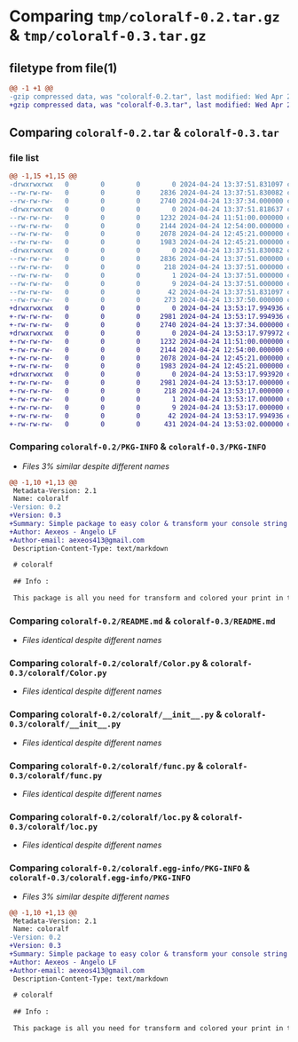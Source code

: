 # Comparing `tmp/coloralf-0.2.tar.gz` & `tmp/coloralf-0.3.tar.gz`

## filetype from file(1)

```diff
@@ -1 +1 @@
-gzip compressed data, was "coloralf-0.2.tar", last modified: Wed Apr 24 13:37:51 2024, max compression
+gzip compressed data, was "coloralf-0.3.tar", last modified: Wed Apr 24 13:53:17 2024, max compression
```

## Comparing `coloralf-0.2.tar` & `coloralf-0.3.tar`

### file list

```diff
@@ -1,15 +1,15 @@
-drwxrwxrwx   0        0        0        0 2024-04-24 13:37:51.831097 coloralf-0.2/
--rw-rw-rw-   0        0        0     2836 2024-04-24 13:37:51.830082 coloralf-0.2/PKG-INFO
--rw-rw-rw-   0        0        0     2740 2024-04-24 13:37:34.000000 coloralf-0.2/README.md
-drwxrwxrwx   0        0        0        0 2024-04-24 13:37:51.818637 coloralf-0.2/coloralf/
--rw-rw-rw-   0        0        0     1232 2024-04-24 11:51:00.000000 coloralf-0.2/coloralf/Color.py
--rw-rw-rw-   0        0        0     2144 2024-04-24 12:54:00.000000 coloralf-0.2/coloralf/__init__.py
--rw-rw-rw-   0        0        0     2078 2024-04-24 12:45:21.000000 coloralf-0.2/coloralf/func.py
--rw-rw-rw-   0        0        0     1983 2024-04-24 12:45:21.000000 coloralf-0.2/coloralf/loc.py
-drwxrwxrwx   0        0        0        0 2024-04-24 13:37:51.830082 coloralf-0.2/coloralf.egg-info/
--rw-rw-rw-   0        0        0     2836 2024-04-24 13:37:51.000000 coloralf-0.2/coloralf.egg-info/PKG-INFO
--rw-rw-rw-   0        0        0      218 2024-04-24 13:37:51.000000 coloralf-0.2/coloralf.egg-info/SOURCES.txt
--rw-rw-rw-   0        0        0        1 2024-04-24 13:37:51.000000 coloralf-0.2/coloralf.egg-info/dependency_links.txt
--rw-rw-rw-   0        0        0        9 2024-04-24 13:37:51.000000 coloralf-0.2/coloralf.egg-info/top_level.txt
--rw-rw-rw-   0        0        0       42 2024-04-24 13:37:51.831097 coloralf-0.2/setup.cfg
--rw-rw-rw-   0        0        0      273 2024-04-24 13:37:50.000000 coloralf-0.2/setup.py
+drwxrwxrwx   0        0        0        0 2024-04-24 13:53:17.994936 coloralf-0.3/
+-rw-rw-rw-   0        0        0     2981 2024-04-24 13:53:17.994936 coloralf-0.3/PKG-INFO
+-rw-rw-rw-   0        0        0     2740 2024-04-24 13:37:34.000000 coloralf-0.3/README.md
+drwxrwxrwx   0        0        0        0 2024-04-24 13:53:17.979972 coloralf-0.3/coloralf/
+-rw-rw-rw-   0        0        0     1232 2024-04-24 11:51:00.000000 coloralf-0.3/coloralf/Color.py
+-rw-rw-rw-   0        0        0     2144 2024-04-24 12:54:00.000000 coloralf-0.3/coloralf/__init__.py
+-rw-rw-rw-   0        0        0     2078 2024-04-24 12:45:21.000000 coloralf-0.3/coloralf/func.py
+-rw-rw-rw-   0        0        0     1983 2024-04-24 12:45:21.000000 coloralf-0.3/coloralf/loc.py
+drwxrwxrwx   0        0        0        0 2024-04-24 13:53:17.993920 coloralf-0.3/coloralf.egg-info/
+-rw-rw-rw-   0        0        0     2981 2024-04-24 13:53:17.000000 coloralf-0.3/coloralf.egg-info/PKG-INFO
+-rw-rw-rw-   0        0        0      218 2024-04-24 13:53:17.000000 coloralf-0.3/coloralf.egg-info/SOURCES.txt
+-rw-rw-rw-   0        0        0        1 2024-04-24 13:53:17.000000 coloralf-0.3/coloralf.egg-info/dependency_links.txt
+-rw-rw-rw-   0        0        0        9 2024-04-24 13:53:17.000000 coloralf-0.3/coloralf.egg-info/top_level.txt
+-rw-rw-rw-   0        0        0       42 2024-04-24 13:53:17.994936 coloralf-0.3/setup.cfg
+-rw-rw-rw-   0        0        0      431 2024-04-24 13:53:02.000000 coloralf-0.3/setup.py
```

### Comparing `coloralf-0.2/PKG-INFO` & `coloralf-0.3/PKG-INFO`

 * *Files 3% similar despite different names*

```diff
@@ -1,10 +1,13 @@
 Metadata-Version: 2.1
 Name: coloralf
-Version: 0.2
+Version: 0.3
+Summary: Simple package to easy color & transform your console string and output
+Author: Aexeos - Angelo LF
+Author-email: aexeos413@gmail.com
 Description-Content-Type: text/markdown
 
 # coloralf
 
 ## Info :
 
 This package is all you need for transform and colored your print in the console.
```

### Comparing `coloralf-0.2/README.md` & `coloralf-0.3/README.md`

 * *Files identical despite different names*

### Comparing `coloralf-0.2/coloralf/Color.py` & `coloralf-0.3/coloralf/Color.py`

 * *Files identical despite different names*

### Comparing `coloralf-0.2/coloralf/__init__.py` & `coloralf-0.3/coloralf/__init__.py`

 * *Files identical despite different names*

### Comparing `coloralf-0.2/coloralf/func.py` & `coloralf-0.3/coloralf/func.py`

 * *Files identical despite different names*

### Comparing `coloralf-0.2/coloralf/loc.py` & `coloralf-0.3/coloralf/loc.py`

 * *Files identical despite different names*

### Comparing `coloralf-0.2/coloralf.egg-info/PKG-INFO` & `coloralf-0.3/coloralf.egg-info/PKG-INFO`

 * *Files 3% similar despite different names*

```diff
@@ -1,10 +1,13 @@
 Metadata-Version: 2.1
 Name: coloralf
-Version: 0.2
+Version: 0.3
+Summary: Simple package to easy color & transform your console string and output
+Author: Aexeos - Angelo LF
+Author-email: aexeos413@gmail.com
 Description-Content-Type: text/markdown
 
 # coloralf
 
 ## Info :
 
 This package is all you need for transform and colored your print in the console.
```

